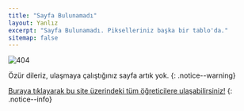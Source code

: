 ```yaml
---
title: "Sayfa Bulunamadı"
layout: Yanlız
excerpt: "Sayfa Bulunamadı. Pikselleriniz başka bir tablo'da."
sitemap: false
---
```


![404](/images/404.jpg)

Özür dileriz, ulaşmaya çalıştığınız sayfa artık yok.
{: .notice--warning}

[Buraya tıklayarak bu site üzerindeki tüm öğreticilere ulaşabilirsiniz!](site-haritasi)
{: .notice--info}
